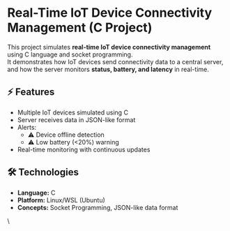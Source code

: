 
# Real-Time IoT Device Connectivity Management (C Project)

This project simulates **real-time IoT device connectivity management** using C language and socket programming.  
It demonstrates how IoT devices send connectivity data to a central server, and how the server monitors **status, battery, and latency** in real-time.

## ⚡ Features
- Multiple IoT devices simulated using C
- Server receives data in JSON-like format
- Alerts:
  - ⚠️ Device offline detection
  - ⚠️ Low battery (<20%) warning
- Real-time monitoring with continuous updates

## 🛠️ Technologies
- **Language:** C
- **Platform:** Linux/WSL (Ubuntu)
- **Concepts:** Socket Programming, JSON-like data format

\
